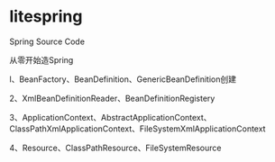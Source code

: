 # litespring

Spring Source Code

从零开始造Spring

l、BeanFactory、BeanDefinition、GenericBeanDefinition创建

2、XmlBeanDefinitionReader、BeanDefinitionRegistery

3、ApplicationContext、AbstractApplicationContext、ClassPathXmlApplicationContext、FileSystemXmlApplicationContext

4、Resource、ClassPathResource、FileSystemResource


